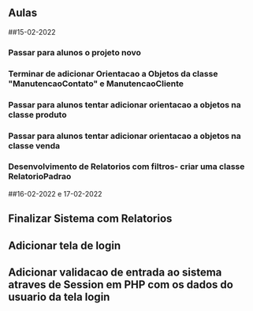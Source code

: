## Aulas

##15-02-2022
### Passar para alunos o projeto novo 
### Terminar de adicionar Orientacao a Objetos da classe "ManutencaoContato" e ManutencaoCliente
### Passar para alunos tentar adicionar orientacao a objetos na classe produto
### Passar para alunos tentar adicionar orientacao a objetos na classe venda
### Desenvolvimento de Relatorios com filtros- criar uma classe RelatorioPadrao

##16-02-2022 e 17-02-2022
## Finalizar Sistema com Relatorios
## Adicionar tela de login
## Adicionar validacao de entrada ao sistema atraves de Session em PHP com os dados do usuario da tela login
